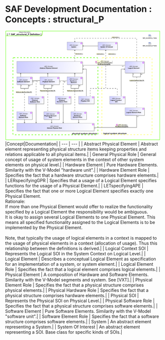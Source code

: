 # SAF Development Documentation : Concepts : structural_P 
![SAF_structural_P Definition.svg](./diagrams/SAF_structural_P-Definition.svg)
|Concept|Documentation|
| --- | --- |
| Abstract Physical Element | Abstract element representing physical structure items keeping properties and relations applicable to all physical items.|
| General Physical Role | General concept of usage of system elements in the context of other system elements on physical level.|
| Hardware Element | Pure Hardware Elements. Similarity with the V-Model "hardware unit".|
| Hardware Element Role | Specifies the fact that a hardware structure comprises hardware elements.|
| LERspecifyingGPR | Specifies that a usage of a Logical Element specifies functions for the usage of a Physical Element.|
| LETspecifyingAPE | Specifies the fact that one or more Logical Element specifies exactly one Physical Element. <br>Rationale:<br>If more than one Physical Element would offer to realize the functionality specified by a Logical Element the responsibility would be ambiguous.<br>It is okay to assign several Logical Elements to one Physical Element. This means all specified functionality assigned to the Logical Elements is to be implemented by the Physical Element.<br><br>Note, that typically the usage of logical elements in a context is mapped to the usage of physical elements in a context (allocation of usage). Thus this relationship between the definitions is derived.|
| Logical Context SOI | Represents the Logical SOI in the System Context on Logical Level.|
| Logical Element | Describes a conceptual Logical Element as specification for an implementation of a system, or system element.|
| Logical Element Role | Specifies the fact that a logical element comprises logical elements.|
| Physical Element | A composition of Hardware and Software Elements. Similarity with the V-Model segments and system. See [VXT].|
| Physical Element Role | Specifies the fact that a physical structure comprises physical elements.|
| Physical Hardware Role | Specifies the fact that a physical structure comprises hardware elements.|
| Physical SOI | Represents the Physical SOI on Physical Level.|
| Physical Software Role | Specifies the fact that a physical structure comprises software elements.|
| Software Element | Pure Software Elements. Similarity with the V-Model "software unit".|
| Software Element Role | Specifies the fact that a software structure comprises software elements.|
| System | An abstract element representing a System.|
| System Of Interest | An abstract element representing a SOI. Base class for specific kinds of SOIs.|
